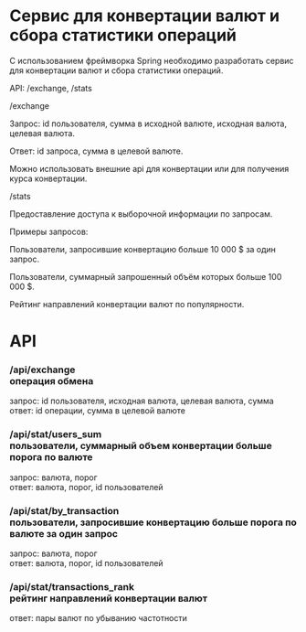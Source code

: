 <h1>Сервис для конвертации валют и сбора статистики операций<br></h1>
С использованием фреймворка Spring необходимо разработать сервис для конвертации валют и сбора статистики операций. 

API: /exchange, /stats

/exchange

Запрос: id пользователя, сумма в исходной валюте, исходная валюта, целевая валюта.

Ответ: id запроса, сумма в целевой валюте.

Можно использовать внешние api для конвертации или для получения курса конвертации.

/stats

Предоставление доступа к выборочной информации по запросам.

Примеры запросов:

Пользователи, запросившие конвертацию больше 10 000 $ за один запрос.

Пользователи, суммарный запрошенный объём которых больше 100 000 $.

Рейтинг направлений конвертации валют по популярности.
<br><h1> API</h1>


<h3>/api/exchange<br>операция обмена</h3>
запрос: id пользователя, исходная валюта, целевая валюта, сумма<br>
ответ:  id операции, сумма в целевой валюте

<h3>/api/stat/users_sum<br>пользователи, суммарный объем конвертации больше порога по валюте</h3>
запрос: валюта, порог<br>
ответ: валюта, порог, id пользователей

<h3>/api/stat/by_transaction<br>пользователи, запросившие конвертацию больше порога по валюте за один запрос</h3>
запрос: валюта, порог<br>
ответ: валюта, порог, id пользователей

<h3>/api/stat/transactions_rank<br>рейтинг направлений конвертации валют</h3>
ответ: пары валют по убыванию частотности